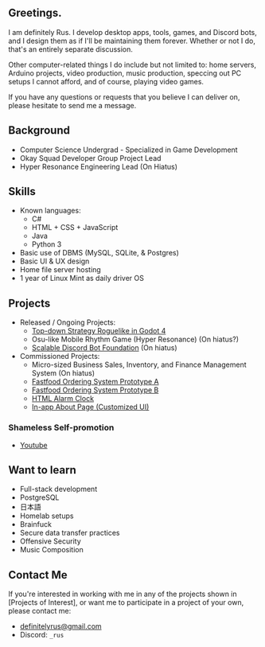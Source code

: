<!-- IMPORTANT NOTE: Do not include any personally-identifying information in this README page, or anywhere at all in GitHub. -->
## Greetings.
I am definitely Rus. I develop desktop apps, tools, games, and Discord bots, and I design them as if I'll be maintaining them forever. Whether or not I do, that's an entirely separate discussion.

Other computer-related things I do include but not limited to: home servers, Arduino projects, video production, music production, speccing out PC setups I cannot afford, and of course, playing video games.

If you have any questions or requests that you believe I can deliver on, please hesitate to send me a message.

## Background
- Computer Science Undergrad - Specialized in Game Development
- Okay Squad Developer Group Project Lead
- Hyper Resonance Engineering Lead (On Hiatus)

## Skills
- Known languages:
  - C#
  - HTML + CSS + JavaScript
  - Java
  - Python 3
- Basic use of DBMS (MySQL, SQLite, & Postgres)
- Basic UI & UX design
- Home file server hosting
- 1 year of Linux Mint as daily driver OS

## Projects
- Released / Ongoing Projects:
  - [Top-down Strategy Roguelike in Godot 4](https://github.com/DefinitelyRus/ProjectSentientIntelligence)
  - Osu-like Mobile Rhythm Game (Hyper Resonance) (On hiatus?)
  - [Scalable Discord Bot Foundation](https://github.com/DefinitelyRus/Clovi) (On hiatus)
- Commissioned Projects:
  - Micro-sized Business Sales, Inventory, and Finance Management System (On hiatus)
  - [Fastfood Ordering System Prototype A](https://github.com/DefinitelyRus/Fastfood-Ordering-System)
  - [Fastfood Ordering System Prototype B](https://github.com/DefinitelyRus/CMA)
  - [HTML Alarm Clock](https://github.com/DefinitelyRus/HTML-Alarm-Clock)
  - [In-app About Page (Customized UI)](https://github.com/DefinitelyRus/CS-SiteDetailsOOP)

### Shameless Self-promotion
- [Youtube](https://youtube.com/@DefinitelyRus)

## Want to learn
- Full-stack development
- PostgreSQL
- 日本語
- Homelab setups
- Brainfuck
- Secure data transfer practices
- Offensive Security
- Music Composition

## Contact Me
If you're interested in working with me in any of the projects shown in \[Projects of Interest\], or want me to participate in a project of your own, please contact me:
- definitelyrus@gmail.com
- Discord: `_rus`
